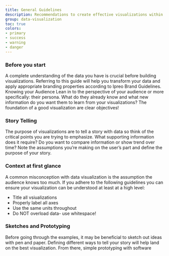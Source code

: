 ```yaml
---
title: General Guidelines
description: Recommendations to create effective visualizations within Ipreo products
group: data-visualization
toc: true
colors:
- primary
- success
- warning
- danger
---
```


### Before you start
A complete understanding of the data you have is crucial before building visualizations. Referring to this guide will help you transform your data and apply appropriate branding properties according to Ipreo Brand Guidelines.
Knowing your Audience
Lean in to the perspective of your audience or more specifically: their persona. What do they already know and what new information do you want them to learn from your visualizations? The foundation of a good visualization are clear objectives!
### Story Telling 
The purpose of visualizations are to tell a story with data so think of the critical points you are trying to emphasize. What supporting information does it require? Do you want to compare information or show trend over time? Note the assumptions you’re making on the user’s part and define the purpose of your story.
### Context at first glance
A common misconception with data visualization is the assumption the audience knows too much. If you adhere to the following guidelines you can ensure your visualization can be understood at least at a high level:
- Title all vsiualizations
- Properly label all axes
- Use the same units throughout
- Do NOT overload data- use whitespace!

### Sketches and Prototyping
Before going through the examples, it may be beneficial to sketch out ideas with pen and paper. Defining different ways to tell your story will help land on the best visualization. From there, simple prototyping with software

